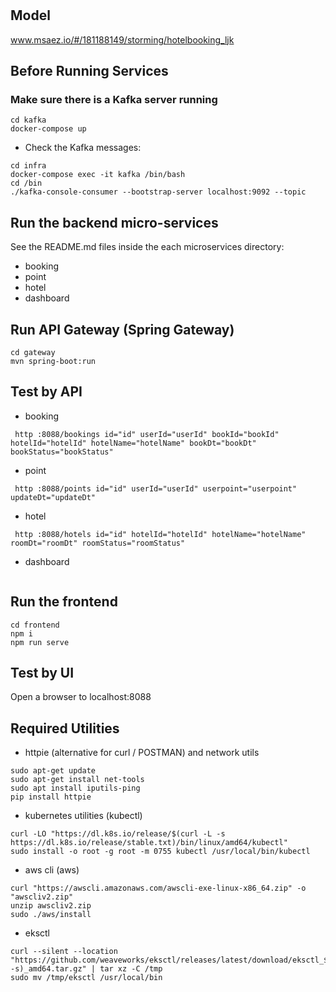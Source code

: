 # 

## Model
www.msaez.io/#/181188149/storming/hotelbooking_ljk

## Before Running Services
### Make sure there is a Kafka server running
```
cd kafka
docker-compose up
```
- Check the Kafka messages:
```
cd infra
docker-compose exec -it kafka /bin/bash
cd /bin
./kafka-console-consumer --bootstrap-server localhost:9092 --topic
```

## Run the backend micro-services
See the README.md files inside the each microservices directory:

- booking
- point
- hotel
- dashboard


## Run API Gateway (Spring Gateway)
```
cd gateway
mvn spring-boot:run
```

## Test by API
- booking
```
 http :8088/bookings id="id" userId="userId" bookId="bookId" hotelId="hotelId" hotelName="hotelName" bookDt="bookDt" bookStatus="bookStatus" 
```
- point
```
 http :8088/points id="id" userId="userId" userpoint="userpoint" updateDt="updateDt" 
```
- hotel
```
 http :8088/hotels id="id" hotelId="hotelId" hotelName="hotelName" roomDt="roomDt" roomStatus="roomStatus" 
```
- dashboard
```
```


## Run the frontend
```
cd frontend
npm i
npm run serve
```

## Test by UI
Open a browser to localhost:8088

## Required Utilities

- httpie (alternative for curl / POSTMAN) and network utils
```
sudo apt-get update
sudo apt-get install net-tools
sudo apt install iputils-ping
pip install httpie
```

- kubernetes utilities (kubectl)
```
curl -LO "https://dl.k8s.io/release/$(curl -L -s https://dl.k8s.io/release/stable.txt)/bin/linux/amd64/kubectl"
sudo install -o root -g root -m 0755 kubectl /usr/local/bin/kubectl
```

- aws cli (aws)
```
curl "https://awscli.amazonaws.com/awscli-exe-linux-x86_64.zip" -o "awscliv2.zip"
unzip awscliv2.zip
sudo ./aws/install
```

- eksctl 
```
curl --silent --location "https://github.com/weaveworks/eksctl/releases/latest/download/eksctl_$(uname -s)_amd64.tar.gz" | tar xz -C /tmp
sudo mv /tmp/eksctl /usr/local/bin
```

